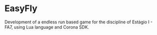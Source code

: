 # EasyFly
Development of a endless run based game for the discipline of Estágio I - FA7, using Lua language and Corona SDK.

